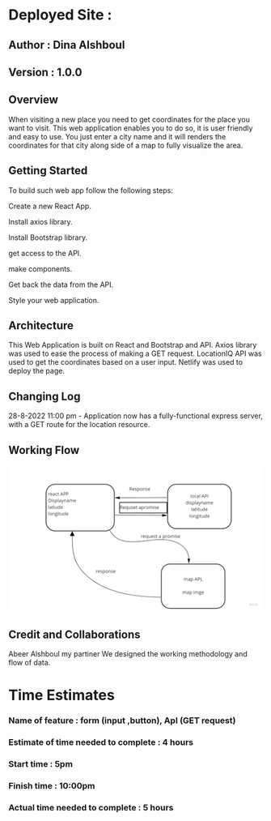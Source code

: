 
# Deployed Site : 

## Author : Dina Alshboul
## Version : 1.0.0

## Overview

When visiting a new place you need to get coordinates for the place you want to visit. This web application enables you to do so, it is user friendly and easy to use. You just enter a city name and it will renders the coordinates for that city along side of a map to fully visualize the area.

## Getting Started
To build such web app follow the following steps:

Create a new React App.

Install axios library.

Install Bootstrap library.

 get access to the API.

make components.

Get back the data from the API.

Style your web application.

## Architecture

This Web Application is built on React and Bootstrap and API.
Axios library was used to ease the process of making a GET request.
LocationIQ API was used to get the coordinates based on a user input.
Netlify was used to deploy the page.

## Changing Log
28-8-2022 11:00 pm - Application now has a fully-functional express server, with a GET route for the location resource.

## Working Flow
![Work flow](/src/images/workflowDesign%20lab6.jpg)

## Credit and Collaborations
Abeer Alshboul my partiner We designed the working methodology and flow of data.

# Time Estimates

### Name of feature :  form (input ,button), ApI (GET request)

### Estimate of time needed to complete : 4 hours

### Start time : 5pm

### Finish time : 10:00pm

### Actual time needed to complete : 5 hours